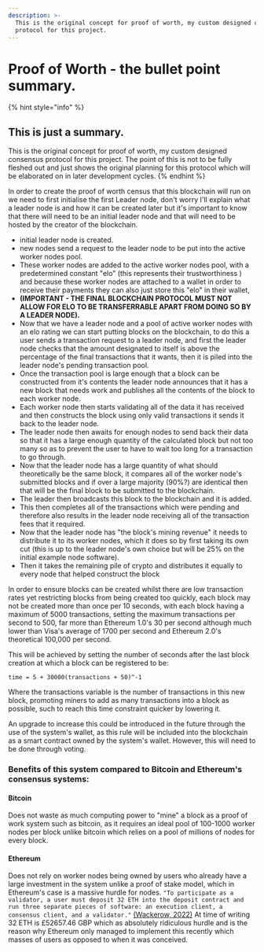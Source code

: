```yaml
---
description: >-
  This is the original concept for proof of worth, my custom designed consensus
  protocol for this project.
---
```


# Proof of Worth - the bullet point summary.

{% hint style="info" %}
## This is just a summary.

This is the original concept for proof of worth, my custom designed consensus protocol for this project. The point of this is not to be fully fleshed out and just shows the original planning for this protocol which will be elaborated on in later development cycles.
{% endhint %}

In order to create the proof of worth census that this blockchain will run on we need to first initialise the first Leader node, don't worry I'll explain what a leader node is and how it can be created later but it's important to know that there will need to be an initial leader node and that will need to be hosted by the creator of the blockchain.

* initial leader node is created.
* new nodes send a request to the leader node to be put into the active worker nodes pool.
* These worker nodes are added to the active worker nodes pool, with a predetermined constant "elo" (this represents their trustworthiness ) and because these worker nodes are attached to a wallet in order to receive their payments they can also just store this "elo" in their wallet,&#x20;
* **(IMPORTANT - THE FINAL BLOCKCHAIN PROTOCOL MUST NOT ALLOW FOR ELO TO BE TRANSFERRABLE APART FROM DOING SO BY A LEADER NODE).**
* Now that we have a leader node and a pool of active worker nodes with an elo rating we can start putting blocks on the blockchain, to do this a user sends a transaction request to a leader node, and first the leader node checks that the amount designated to itself is above the percentage of the final transactions that it wants, then it is piled into the leader node's pending transaction pool.
* Once the transaction pool is large enough that a block can be constructed from it's contents the leader node announces that it has a new block that needs work and publishes all the contents of the block to each worker node.
* Each worker node then starts validating all of the data it has received and then constructs the block using only valid transactions it sends it back to the leader node.
* The leader node then awaits for enough nodes to send back their data so that it has a large enough quantity of the calculated block but not too many so as to prevent the user to have to wait too long for a transaction to go through.
* Now that the leader node has a large quantity of what should theoretically be the same block, it compares all of the worker node's submitted blocks and if over a large majority (90%?) are identical then that will be the final block to be submitted to the blockchain.
* The leader then broadcasts this block to the blockchain and it is added.
* This then completes all of the transactions which were pending and therefore also results in the leader node receiving all of the transaction fees that it required.&#x20;
* Now that the leader node has "the block's mining revenue" it needs to distribute it to its worker nodes, which it does so by first taking its own cut (this is up to the leader node's own choice but will be 25% on the initial example node software).
* Then it takes the remaining pile of crypto and distributes it equally to every node that helped construct the block

In order to ensure blocks can be created whilst there are low transaction rates yet restricting blocks from being created too quickly, each block may not be created more than once per 10 seconds, with each block having a maximum of 5000 transactions, setting the maximum transactions per second to 500, far more than Ethereum 1.0's 30 per second although much lower than Visa's average of 1700 per second and Ethereum 2.0's theoretical 100,000 per second.

This will be achieved by setting the number of seconds after the last block creation at which a block can be registered to be:

```
time = 5 + 30000(transactions + 50)^-1
```

Where the transactions variable is the number of transactions in this new block, promoting miners to add as many transactions into a block as possible, such to reach this time constraint quicker by lowering it.

An upgrade to increase this could be introduced in the future through the use of the system's wallet, as this rule will be included into the blockchain as a smart contract owned by the system's wallet. However, this will need to be done through voting.

### Benefits of this system compared to Bitcoin and Ethereum's consensus systems:

#### Bitcoin

Does not waste as much computing power to "mine" a block as a proof of work system such as bitcoin, as it requires an ideal pool of 100-1000 worker nodes per block unlike bitcoin which relies on a pool of millions of nodes for every block.

#### Ethereum

Does not rely on worker nodes being owned by users who already have a large investment in the system unlike a proof of stake model, which in Ethereum's case is a massive hurdle for nodes. `"To participate as a validator, a user must deposit 32 ETH into the deposit contract and run three separate pieces of software: an execution client, a consensus client, and a validator."` [(Wackerow, 2022)](../../reference-list.md) At time of writing 32 ETH is £52657.46 GBP which as absolutely ridiculous hurdle and is the reason why Ethereum only managed to implement this recently which masses of users as opposed to when it was conceived.&#x20;

